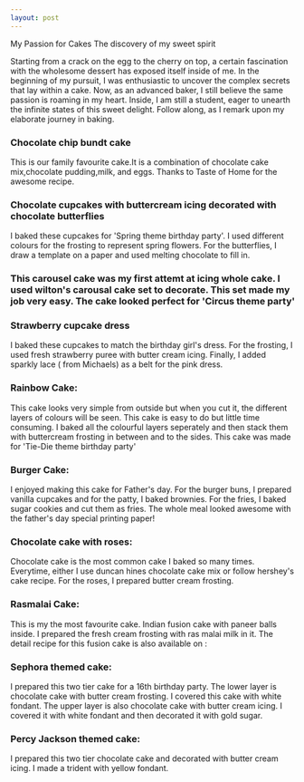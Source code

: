 ```yaml
---
layout: post
---
```


My Passion for Cakes
The discovery of my sweet spirit 

Starting from a crack on the egg to the cherry on top, a certain fascination with the wholesome dessert has exposed itself inside of me. In the beginning of my pursuit, I was enthusiastic to uncover the complex secrets that lay within a cake. Now, as an advanced baker, I still believe the same passion is roaming in my heart. Inside, I am still a student, eager to unearth the infinite states of this sweet delight. Follow along, as I remark upon my elaborate journey in baking.


### Chocolate chip bundt cake
This is our family favourite cake.It is a combination of chocolate cake mix,chocolate pudding,milk, and eggs. Thanks to Taste of Home for the awesome recipe.

### Chocolate cupcakes with buttercream icing decorated with chocolate butterflies
I baked these cupcakes for 'Spring theme birthday party'. I used different colours for the frosting to represent spring flowers.
For the butterflies, I draw a template on a paper and used melting chocolate to fill in. 

### This carousel cake was my first attemt at icing whole cake. I used wilton's carousal cake set to decorate. This set made my job very easy. The cake looked perfect for 'Circus theme party' 

### Strawberry cupcake dress
I baked these cupcakes to match the birthday girl's dress. For the frosting, I used fresh strawberry puree with butter cream icing. Finally, I added sparkly lace ( from Michaels) as a belt for the pink dress.

### Rainbow Cake:
This cake looks very simple from outside but when you cut it, the different layers of colours will be seen. This cake is easy to do but little time consuming. I baked all the colourful layers seperately and then stack them with buttercream frosting in between and to the sides. This cake was made for 'Tie-Die theme birthday party'

### Burger Cake:
I enjoyed making this cake for Father's day. For the burger buns, I prepared vanilla cupcakes and for the patty, I baked brownies. For the fries, I baked sugar cookies and cut them as fries. The whole meal looked awesome with the father's day special printing paper! 

### Chocolate cake with roses:
Chocolate cake is the most common cake I baked so many times. Everytime, either I use duncan hines chocolate cake mix or follow hershey's cake recipe. For the roses, I prepared butter cream frosting.

### Rasmalai Cake: 
This is my the most favourite cake. Indian fusion cake with paneer balls inside. I prepared the fresh cream frosting with ras malai milk in it. The detail recipe for this fusion cake is also available on : 

### Sephora themed cake:
I prepared this two tier cake for a 16th birthday party. The lower layer is chocolate cake with butter cream frosting. I covered this cake with white fondant. The upper layer is also chocolate cake with butter cream icing. I covered it with white fondant and then decorated it with gold sugar. 

### Percy Jackson themed cake:
I prepared this two tier chocolate cake and decorated with butter cream icing. I made a trident with yellow fondant.
